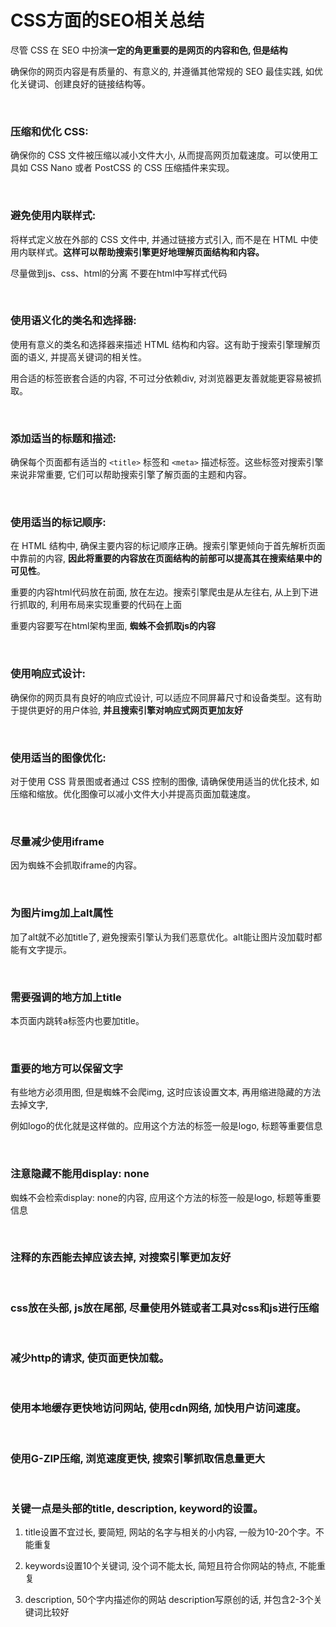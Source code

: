 # CSS方面的SEO相关总结
尽管 CSS 在 SEO 中扮演**一定的角更重要的是网页的内容和色, 但是结构**

确保你的网页内容是有质量的、有意义的, 并遵循其他常规的 SEO 最佳实践, 如优化关键词、创建良好的链接结构等。

<br>

### 压缩和优化 CSS:  
确保你的 CSS 文件被压缩以减小文件大小, 从而提高网页加载速度。可以使用工具如 CSS Nano 或者 PostCSS 的 CSS 压缩插件来实现。

<br>

### 避免使用内联样式:  
将样式定义放在外部的 CSS 文件中, 并通过链接方式引入, 而不是在 HTML 中使用内联样式。**这样可以帮助搜索引擎更好地理解页面结构和内容。**

尽量做到js、css、html的分离 不要在html中写样式代码

<br>

### 使用语义化的类名和选择器:   
使用有意义的类名和选择器来描述 HTML 结构和内容。这有助于搜索引擎理解页面的语义, 并提高关键词的相关性。

用合适的标签嵌套合适的内容, 不可过分依赖div, 对浏览器更友善就能更容易被抓取。

<br>

### 添加适当的标题和描述:   
确保每个页面都有适当的 ``<title>`` 标签和 ``<meta>`` 描述标签。这些标签对搜索引擎来说非常重要, 它们可以帮助搜索引擎了解页面的主题和内容。

<br>

### 使用适当的标记顺序:   
在 HTML 结构中, 确保主要内容的标记顺序正确。搜索引擎更倾向于首先解析页面中靠前的内容, **因此将重要的内容放在页面结构的前部可以提高其在搜索结果中的可见性**。

重要的内容html代码放在前面, 放在左边。搜索引擎爬虫是从左往右, 从上到下进行抓取的, 利用布局来实现重要的代码在上面

重要内容要写在html架构里面, **蜘蛛不会抓取js的内容**

<br>

### 使用响应式设计:  
确保你的网页具有良好的响应式设计, 可以适应不同屏幕尺寸和设备类型。这有助于提供更好的用户体验, **并且搜索引擎对响应式网页更加友好**

<br>

### 使用适当的图像优化:  
对于使用 CSS 背景图或者通过 CSS 控制的图像, 请确保使用适当的优化技术, 如压缩和缩放。优化图像可以减小文件大小并提高页面加载速度。

<br>

### 尽量减少使用iframe
因为蜘蛛不会抓取iframe的内容。

<br>

### 为图片img加上alt属性  
加了alt就不必加title了, 避免搜索引擎认为我们恶意优化。alt能让图片没加载时都能有文字提示。

<br>

### 需要强调的地方加上title
本页面内跳转a标签内也要加title。

<br>

### 重要的地方可以保留文字  
有些地方必须用图, 但是蜘蛛不会爬img, 这时应该设置文本, 再用缩进隐藏的方法去掉文字, 

例如logo的优化就是这样做的。应用这个方法的标签一般是logo, 标题等重要信息

<br>

### 注意隐藏不能用display: none 
蜘蛛不会检索display: none的内容, 应用这个方法的标签一般是logo, 标题等重要信息

<br>

### 注释的东西能去掉应该去掉, 对搜索引擎更加友好

<br>

### css放在头部, js放在尾部, 尽量使用外链或者工具对css和js进行压缩

<br>

### 减少http的请求, 使页面更快加载。

<br>

### 使用本地缓存更快地访问网站, 使用cdn网络, 加快用户访问速度。

<br>

### 使用G-ZIP压缩, 浏览速度更快, 搜索引擎抓取信息量更大

<br>

### 关键一点是头部的title, description, keyword的设置。
1. title设置不宜过长, 要简短, 网站的名字与相关的小内容, 一般为10-20个字。不能重复

2. keywords设置10个关键词, 没个词不能太长, 简短且符合你网站的特点, 不能重复

3. description, 50个字内描述你的网站 description写原创的话, 并包含2-3个关键词比较好
